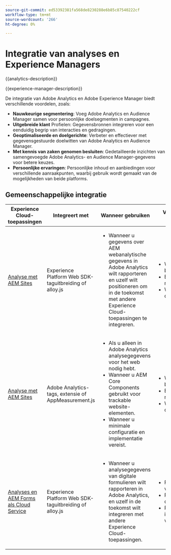 ```yaml
---
source-git-commit: ed53392381fa568de8230288e6b85c87540222cf
workflow-type: tm+mt
source-wordcount: '266'
ht-degree: 0%

---
```



# Integratie van analyses en Experience Managers

{{analytics-description}}

{{experience-manager-description}}

De integratie van Adobe Analytics en Adobe Experience Manager biedt verschillende voordelen, zoals:

+ **Nauwkeurige segmentering**: Voeg Adobe Analytics en Audience Manager samen voor persoonlijke doelsegmenten in campagnes.
+ **Uitgebreide klant** Profielen: Gegevensbronnen integreren voor een eenduidig begrip van interacties en gedragingen.
+ **Geoptimaliseerde en doelgerichte**: Verbeter en effectiever met gegevensgestuurde doelwitten van Adobe Analytics en Audience Manager.
+ **Met kennis van zaken genomen besluiten**: Gedetailleerde inzichten van samengevoegde Adobe Analytics- en Audience Manager-gegevens voor betere keuzes.
+ **Persoonlijke ervaringen**: Persoonlijke inhoud en aanbiedingen voor verschillende aanraakpunten, waarbij gebruik wordt gemaakt van de mogelijkheden van beide platforms.

## Gemeenschappelijke integratie

<table>
    <thead>
        <tr>
            <th>Experience Cloud-toepassingen</th>
            <th>Integreert met</th>
            <th>Wanneer gebruiken</th>
            <th>Vaak voorkomende gevallen</th>
        </tr>
    </thead>
    <tbody>
        <tr>
            <td><a href="https://experienceleague.adobe.com/docs/experience-manager-learn/sites/integrations/experience-platform/analytics-using-web-sdk.html" target="_blank" rel="noreferrer">Analyse met AEM Sites</a></td>
            <td>Experience Platform Web SDK-taguitbreiding of alloy.js</td>
            <td>
                <ul>
                    <li>Wanneer u gegevens over AEM webanalytische gegevens in Adobe Analytics wilt rapporteren en uzelf wilt positioneren om in de toekomst met andere Experience Cloud-toepassingen te integreren.</li>
                </ul>
            </td>
            <td>
                <ul>
                  <li>Websiteverkeer bijhouden.</li>
                  <li>Bewaking van marketingcampagnes.</li>
                  <li>Websiteprestaties optimaliseren.</li>
                </ul>
            </td>
        </tr>
        <tr>
            <td><a href="https://experienceleague.adobe.com/docs/experience-manager-learn/sites/integrations/analytics/collect-data-analytics.html" target="_blank" rel="noreferrer">Analyse met AEM Sites</a></td>
            <td>Adobe Analytics-tags, extensie of AppMeasurement.js</td>
            <td>
                <ul>
                    <li>Als u alleen in Adobe Analytics analysegegevens voor het web nodig hebt.</li>
                    <li>Wanneer u AEM Core Components gebruikt voor trackable website-elementen.</li>
                    <li>Wanneer u minimale configuratie en implementatie vereist.</li>
                </ul>
            </td>
            <td>
                <ul>
                  <li>Websiteverkeer bijhouden.</li>
                  <li>Bewaking van marketingcampagnes.</li>
                  <li>Websiteprestaties optimaliseren.</li>
                </ul>
            </td>
        </tr>
        <tr>
            <td><a href="https://experienceleague.adobe.com/docs/experience-manager-learn/cloud-service/forms/forms-and-analytics/introduction.html" target="_blank" rel="noreferrer">Analyses en AEM Forms als Cloud Service</a></td>
            <td>Experience Platform Web SDK-taguitbreiding of alloy.js</td>
            <td>
              <ul>
                <li>Wanneer u analysegegevens van digitale formulieren wilt rapporteren in Adobe Analytics, en uzelf in de toekomst wilt integreren met andere Experience Cloud-toepassingen.</li>
              </ul>
            </td>
            <td>
                <ul>
                  <li>Formulier verzenden volgen.</li>
                  <li>Formulierveldfouten controleren.</li>
                  <li>Rapport over ingediende waarden voor formuliervelden.</li>
                </ul>
            </td>
        </tr>
    </tbody>          
</table>
